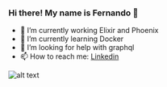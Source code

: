 ### Hi there! My name is Fernando 👋

- 🔭 I’m currently working Elixir and Phoenix
- 🌱 I’m currently learning Docker 
- 🤔 I’m looking for help with graphql
- 📫 How to reach me: 
[Linkedin](https://www.linkedin.com/in/fernandodesouzateixeira/)

![alt text](IMG/animation_500_l4t9x9cf.gif)

<!--
**oteixeiras/oteixeiras** is a ✨ _special_ ✨ repository because its `README.md` (this file) appears on your GitHub profile.

Here are some ideas to get you started:

- 🔭 I’m currently working on ...
- 🌱 I’m currently learning ...
- 👯 I’m looking to collaborate on ...
- 🤔 I’m looking for help with ...
- 💬 Ask me about ...
- 📫 How to reach me: ...
- 😄 Pronouns: ...
- ⚡ Fun fact: ...
-->
